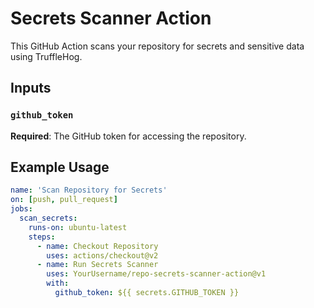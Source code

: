 # Secrets Scanner Action

This GitHub Action scans your repository for secrets and sensitive data using TruffleHog.

## Inputs

### `github_token`

**Required**: The GitHub token for accessing the repository.

## Example Usage

```yaml
name: 'Scan Repository for Secrets'
on: [push, pull_request]
jobs:
  scan_secrets:
    runs-on: ubuntu-latest
    steps:
      - name: Checkout Repository
        uses: actions/checkout@v2
      - name: Run Secrets Scanner
        uses: YourUsername/repo-secrets-scanner-action@v1
        with:
          github_token: ${{ secrets.GITHUB_TOKEN }}
